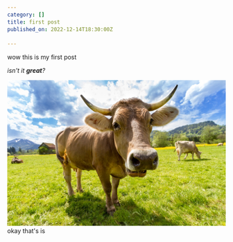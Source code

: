 ```yaml
---
category: []
title: first post
published_on: 2022-12-14T18:30:00Z

---
```

wow this is my first post

_isn't it **great**?_

![](/docs/_assets/pexcow.jpg)okay that's is